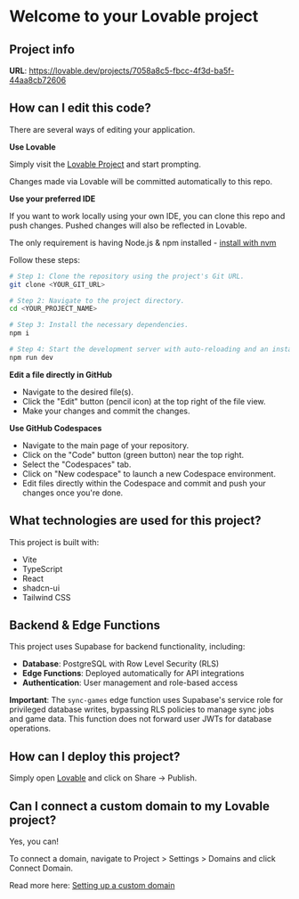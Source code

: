 # Welcome to your Lovable project

## Project info

**URL**: https://lovable.dev/projects/7058a8c5-fbcc-4f3d-ba5f-44aa8cb72606

## How can I edit this code?

There are several ways of editing your application.

**Use Lovable**

Simply visit the [Lovable Project](https://lovable.dev/projects/7058a8c5-fbcc-4f3d-ba5f-44aa8cb72606) and start prompting.

Changes made via Lovable will be committed automatically to this repo.

**Use your preferred IDE**

If you want to work locally using your own IDE, you can clone this repo and push changes. Pushed changes will also be reflected in Lovable.

The only requirement is having Node.js & npm installed - [install with nvm](https://github.com/nvm-sh/nvm#installing-and-updating)

Follow these steps:

```sh
# Step 1: Clone the repository using the project's Git URL.
git clone <YOUR_GIT_URL>

# Step 2: Navigate to the project directory.
cd <YOUR_PROJECT_NAME>

# Step 3: Install the necessary dependencies.
npm i

# Step 4: Start the development server with auto-reloading and an instant preview.
npm run dev
```

**Edit a file directly in GitHub**

- Navigate to the desired file(s).
- Click the "Edit" button (pencil icon) at the top right of the file view.
- Make your changes and commit the changes.

**Use GitHub Codespaces**

- Navigate to the main page of your repository.
- Click on the "Code" button (green button) near the top right.
- Select the "Codespaces" tab.
- Click on "New codespace" to launch a new Codespace environment.
- Edit files directly within the Codespace and commit and push your changes once you're done.

## What technologies are used for this project?

This project is built with:

- Vite
- TypeScript
- React
- shadcn-ui
- Tailwind CSS

## Backend & Edge Functions

This project uses Supabase for backend functionality, including:

- **Database**: PostgreSQL with Row Level Security (RLS)
- **Edge Functions**: Deployed automatically for API integrations
- **Authentication**: User management and role-based access

**Important**: The `sync-games` edge function uses Supabase's service role for privileged database writes, bypassing RLS policies to manage sync jobs and game data. This function does not forward user JWTs for database operations.

## How can I deploy this project?

Simply open [Lovable](https://lovable.dev/projects/7058a8c5-fbcc-4f3d-ba5f-44aa8cb72606) and click on Share -> Publish.

## Can I connect a custom domain to my Lovable project?

Yes, you can!

To connect a domain, navigate to Project > Settings > Domains and click Connect Domain.

Read more here: [Setting up a custom domain](https://docs.lovable.dev/tips-tricks/custom-domain#step-by-step-guide)
